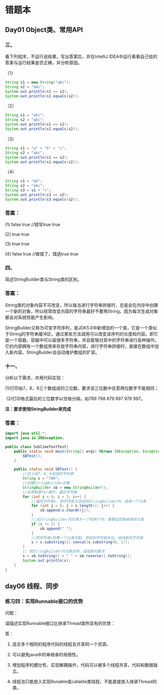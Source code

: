 # 错题本

## Day01 Object类、常用API

### 三、

看下列程序，不运行说结果，写出答案后，并在IntelliJ IDEA中运行看看自己给的答案与运行结果是否正确，并分析原因。

（1）

```java
String s1 = new String("abc");
String s2 = "abc";
System.out.println(s1 == s2);
System.out.println(s1.equals(s2)); 
```

（2）

```java
String s1 = "abc";
String s2 = "abc";
System.out.println(s1 == s2);
System.out.println(s1.equals(s2));
```

（3）

```java
String s1 = "a" + "b" + "c";
String s2 = "abc";
System.out.println(s1 == s2);
System.out.println(s1.equals(s2));
```

（4）

```java
String s1 = "ab";
String s2 = "abc";
String s3 = s1 + "c";
System.out.println(s3 == s2); 
System.out.println(s3.equals(s2));
```

### 答案：

(1) false true	 //错写true true

(2) true true

(3) true true

(4) false true	//做错了，错选true true

### 四、

简述StringBuilder类与String类的区别。

### 答案：

String类的对象内容不可改变，所以每当进行字符串拼接时，总是会在内存中创建一个新的对象，所以经常改变内容的字符串最好不要用String，因为每次生成对象都会对系统性能产生影响。

StringBuilder又称为可变字符序列，是JDK5.0中新增加的一个类，它是一个类似于String的字符串缓冲区，通过某些方法调用可以改变该序列的长度和内容。即它是一个容器，容器中可以装很多字符串，并且能够对其中的字符串进行各种操作。它的内部拥有一个数组用来存放字符串内容，进行字符串拼接时，直接在数组中加入新内容，StringBuilder会自动维护数组的扩容。

### 十一、

分析以下需求，并用代码实现：

​       (1)打印由7，8，9三个数组成的三位数，要求该三位数中任意两位数字不能相同；

​       (2)打印格式最后的三位数字以空格分隔，如789 798 879 897 978 987。

**注：要求使用StringBuilder来完成**

### 答案：

```java
import java.util.*;
import java.io.IOException;

public class SublimeTextTest{
	public static void main(String[] args) throws IOException, Exception {
        SBTest();
    }

    public static void SBTest() {
        //定义由7、8、9组成的字符串
        String s = "789";
        //创建StringBuilder对象
        StringBuilder sb = new StringBuilder();
        //采用嵌套for循环，遍历字符串
        for (int i = 0; i < 3; i++) {
            //遍历字符串s，把字符依次添加到StringBuilder内，组成一个元素
            for (int j = 0; j < s.length(); j++) {
                sb.append(s.charAt(j));
            }
            //当StringBuilder内元素为一个和两个时，需要加空格来隔开元素
            if (i != 2) {
                sb.append(" ");
            }
        	//把字符串s的第一个元素切割，添加到字符串末位，组成新的字符串
        	s = s.substring(1).concat(s.substring(0, 1));
        }
    	// 把StringBuilder内元素反转，组成新的数字
    	s = sb.toString() + " " + sb.reverse().toString();
    	System.out.println(s);
    }
}
```

## day06 线程、同步

### 练习四：实现Runnable接口的优势

问题：

请描述实现Runnable接口比继承Thread类所具有的优势：

  答：

1. 适合多个相同的程序代码的线程去共享同一个资源。

2. 可以避免java中的单继承的局限性。

3. 增加程序的健壮性，实现解耦操作，代码可以被多个线程共享，代码和数据独立。

4. 线程池只能放入实现Runable或callable类线程，不能直接放入继承Thread的类。